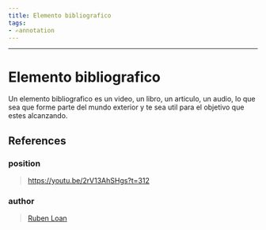 ```yaml
---
title: Elemento bibliografico
tags:
- ✍️annotation
---
```



---

# Elemento bibliografico

Un elemento bibliografico es un video, un libro, un articulo, un audio, lo que sea que forme parte del mundo exterior y te sea util para el objetivo que estes alcanzando.
## References

### position
> https://youtu.be/2rV13AhSHgs?t=312
### author
> [Ruben Loan](/Authors/Ruben%20Loan.md)
